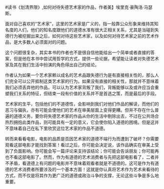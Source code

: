 #读书《划清界限》,如何对待失德艺术家的作品，作者美】埃里克·豪陶洛·马瑟斯。

面对自己喜欢的“艺术家”，这里的艺术家是广义的，指一般靠公众形象来维持其知名度的人们，他们的知名度跟他们的道德水准有很大正相关关系，尤其是当碰到失德行为被挖掘出来之后，如何对待这些艺术家，以及如何对待艺术家之前的艺术作品，是大多数人必须面对的问题。

这个问题很复杂，其实本书的作者也不是很自信他能给出一个简单或者直接的答案，但是他在本书中尝试用哲学的方式，提供一些论据，希望能让读者对失德艺术家及其在我们生活中扮演的角色得出自己的结论。

作者认为如果一个艺术家赖以成名的艺术品跟失德行为是有直接相关性的，那么人们完全可以公开抵制这类艺术家的行为。如果没有直接的相关性，那就并不意味着我们必须丢弃他的作品，可以认为艺术家背叛了我们，背叛能够以及或许应当会重塑我们关系的特征，但结束一段有价值的关系并不是首选之策，而是最后的手段。

艺术家的生平，包括他们的不道德性，会影响到我们对他们作品的解读，而他们的恶习与偏执，亦有可能会使他们的艺术在审美层面上变得更糟。但并不存在什么普遍的道德义务，要你将失德艺术家的作品从你的生活中剔除出去，不过在公共场合热烈拥抱此类作品，则可能具有一定的意义，它会使你陷入道德的困境。但是这并不意味着自己在私下里欣赏这位艺术家的作品不道德。

转而来看看电影，电影的品质是否因艺术家的道德不端行为而遭到了破坏？你需要观看这部电影才能找到答案！看过之后，你可能会决定说，该作品确实在审美上受到了负面影响。你可能会写一篇评论来支持该结论；你可能会告诉朋友；你可能再也不看这部电影了。然而，作为有道德的艺术消费者与先把这部电影看了，二者并不矛盾，看道德上有问题的电影并不意味着观看者就是不道德的。这可是作为有道德的艺术消费者所要涉及的一个基本方面！这就是你认真将艺术作为艺术来看待的方式，而不仅是将其作为更广泛的道德或政治斗争的支撑，无论这些斗争是多么地重要。